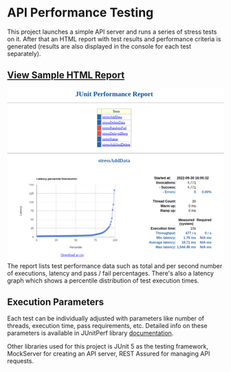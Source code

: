 # API Performance Testing
This project launches a simple API server and runs a series of stress tests on it. After that an HTML report with test results and performance criteria is generated (results are also displayed in the console for each test separately).

## [View Sample HTML Report](https://htmlpreview.github.io/?https://github.com/nikmazur/api-performance-testing/blob/master/reports/SampleTestReport.html)
![alt text](https://github.com/nikmazur/api-performance-testing/blob/master/reports/ReportScreen.png "Test Report Screenshot")
The report lists test performance data such as total and per second number of executions, latency and pass / fail percentages. There's also a latency graph which shows a percentile distribution of test execution times.

## Execution Parameters
Each test can be individually adjusted with parameters like number of threads, execution time, pass requirements, etc. Detailed info on these parameters is available in JUnitPerf library [documentation](https://github.com/noconnor/JUnitPerf#readme).

Other libraries used for this project is JUnit 5 as the testing framework, MockServer for creating an API server, REST Assured for managing API requests.